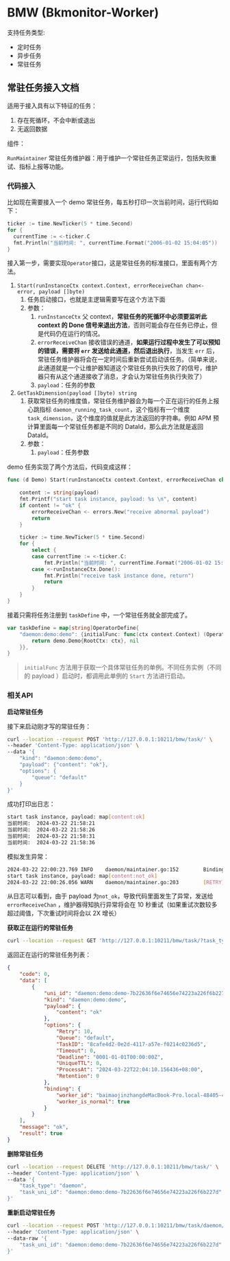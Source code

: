 # BMW (Bkmonitor-Worker) 

支持任务类型:
* 定时任务
* 异步任务
* 常驻任务

## 常驻任务接入文档

适用于接入具有以下特征的任务：

1. 存在死循环，不会中断或退出
2. 无返回数据

组件：

`RunMaintainer` 常驻任务维护器：用于维护一个常驻任务正常运行，包括失败重试、指标上报等功能。

### 代码接入

比如现在需要接入一个 demo 常驻任务，每五秒打印一次当前时间，运行代码如下：

```go
ticker := time.NewTicker(5 * time.Second)
for {
  currentTime := <-ticker.C
  fmt.Println("当前时间: ", currentTime.Format("2006-01-02 15:04:05"))
}
```

接入第一步，需要实现`Operator`接口，这是常驻任务的标准接口，里面有两个方法。

1. `Start(runInstanceCtx context.Context, errorReceiveChan chan<- error, payload []byte)`
    1. 任务启动接口，也就是主逻辑需要写在这个方法下面
    2. 参数：
        1. `runInstanceCtx`  父 context，**常驻任务的死循环中必须要监听此 context 的 Done 信号来退出方法**，否则可能会存在任务已停止，但是代码仍在运行的情况。
        2. `errorReceiveChan` 接收错误的通道，**如果运行过程中发生了可以预知的错误，需要将 `err` 发送给此通道，然后退出执行**，当发生 `err` 后，常驻任务维护器将会在一定时间后重新尝试启动该任务。（简单来说，此通道就是一个让维护器知道这个常驻任务执行失败了的信号，维护器只有从这个通道接收了消息，才会认为常驻任务执行失败了）
        3. `payload`：任务的参数
2. `GetTaskDimension(payload []byte) string`
    1. 获取常驻任务的维度值，常驻任务维护器会为每一个正在运行的任务上报心跳指标 `daemon_running_task_count`，这个指标有一个维度 `task_dimension`，这个维度的值就是此方法返回的字符串。例如 APM 预计算里面每一个常驻任务都是不同的 DataId，那么此方法就是返回 DataId。
    2. 参数：
        1. `payload`：任务参数

demo 任务实现了两个方法后，代码变成这样：

```go
func (d Demo) Start(runInstanceCtx context.Context, errorReceiveChan chan<- error, payload []byte) {
	
	content := string(payload)
	fmt.Printf("start task instance, payload: %s \n", content)
	if content != "ok" {
		errorReceiveChan <- errors.New("receive abnormal payload")
		return
	}
	
	ticker := time.NewTicker(5 * time.Second)
	for {
		select {
		case currentTime := <-ticker.C:
			fmt.Println("当前时间: ", currentTime.Format("2006-01-02 15:04:05"))
		case <-runInstanceCtx.Done():
			fmt.Println("receive task instance done, return")
			return
		}
	}
}
```

接着只需将任务注册到 `taskDefine` 中，一个常驻任务就全部完成了。

```go
var taskDefine = map[string]OperatorDefine{
	"daemon:demo:demo": {initialFunc: func(ctx context.Context) (Operator, error) {
		return demo.Demo{RootCtx: ctx}, nil
	}},
}
```

> `initialFunc` 方法用于获取一个具体常驻任务的单例。不同任务实例（不同的 payload ）启动时，都调用此单例的 `Start` 方法进行启动。



### 相关API

**启动常驻任务**

接下来启动刚才写的常驻任务：

```bash
curl --location --request POST 'http://127.0.0.1:10211/bmw/task/' \
--header 'Content-Type: application/json' \
--data '{
    "kind": "daemon:demo:demo",
    "payload": {"content": "ok"},
    "options": {
        "queue": "default"
    }
}'
```

成功打印出日志：

```bash
start task instance, payload: map[content:ok] 
当前时间:  2024-03-22 21:58:21
当前时间:  2024-03-22 21:58:26
当前时间:  2024-03-22 21:58:31
当前时间:  2024-03-22 21:58:36
```

模拟发生异常：

```bash
2024-03-22 22:00:23.769 INFO    daemon/maintainer.go:152        Binding(daemon:demo:demo-7b22636f6e74656e74223a226e6f745f6f6b227d <------> baimaojinzhangdeMacBook-Pro.local-47229-95439a0b3fb74b2384703b029b218366) is discovered, task is started, payload: {"content":"not_ok"}
start task instance, payload: map[content:not_ok] 
2024-03-22 22:00:26.056 WARN    daemon/maintainer.go:203        [RETRY] receive ERROR: receive abnormal payload. Task: daemon:demo:demo-7b22636f6e74656e74223a226e6f745f6f6b227d, retryCount: 1 reloadCount: 0 The retry time of the next attempt is: 2024-03-22 22:00:36.055982 +0800 CST m=+32.348077292, (10.00 seconds later)
```

从日志可以看到，由于 payload 为`not_ok`，导致代码里面发生了异常，发送给 `errorReceiveChan` ，维护器得知执行异常将会在 10 秒重试（如果重试次数较多超过阈值，下次重试时间将会以 2X 增长）

**获取正在运行的常驻任务**

```bash
curl --location --request GET 'http://127.0.0.1:10211/bmw/task/?task_type=daemon'
```

返回正在运行的常驻任务列表：

```json
{
    "code": 0,
    "data": [
        {
            "uni_id": "daemon:demo:demo-7b22636f6e74656e74223a226f6b227d",
            "kind": "daemon:demo:demo",
            "payload": {
                "content": "ok"
            },
            "options": {
                "Retry": 10,
                "Queue": "default",
                "TaskID": "8cafe4d2-0e2d-4117-a57e-f0214c0236d5",
                "Timeout": 0,
                "Deadline": "0001-01-01T00:00:00Z",
                "UniqueTTL": 0,
                "ProcessAt": "2024-03-22T22:04:10.156436+08:00",
                "Retention": 0
            },
            "binding": {
                "worker_id": "baimaojinzhangdeMacBook-Pro.local-48405-49813d1a140b4aa3accefe0844a9fccd",
                "worker_is_normal": true
            }
        }
    ],
    "message": "ok",
    "result": true
}
```

**删除常驻任务**

```bash
curl --location --request DELETE 'http://127.0.0.1:10211/bmw/task/' \
--header 'Content-Type: application/json' \
--data '{
    "task_type": "daemon",
    "task_uni_id": "daemon:demo:demo-7b22636f6e74656e74223a226f6b227d"
}'
```

**重新启动常驻任务**

```bash
curl --location --request POST 'http://127.0.0.1:10211/bmw/task/daemon/reload' \
--header 'Content-Type: application/json' \
--data-raw '{
    "task_uni_id": "daemon:demo:demo-7b22636f6e74656e74223a226f6b227d"
}'
```

